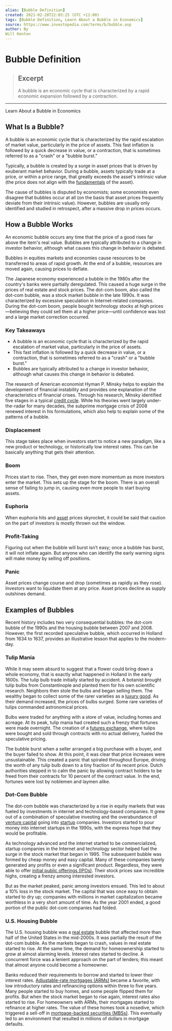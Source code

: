```yaml
---
alias: [Bubble Definition]
created: 2021-02-28T22:03:25 (UTC +11:00)
tags: [Bubble Definition, Learn About a Bubble in Economics]
source: https://www.investopedia.com/terms/b/bubble.asp
author: By
Will Kenton
---
```


# Bubble Definition

> ## Excerpt
> A bubble is an economic cycle that is characterized by a rapid economic expansion followed by a contraction.

---

Learn About a Bubble in Economics
## What Is a Bubble?

A bubble is an economic cycle that is characterized by the rapid escalation of market value, particularly in the price of assets. This fast inflation is followed by a quick decrease in value, or a contraction, that is sometimes referred to as a "crash" or a "bubble burst."

Typically, a bubble is created by a surge in asset prices that is driven by exuberant market behavior. During a bubble, assets typically trade at a price, or within a price range, that greatly exceeds the asset's intrinsic value (the price does not align with the [fundamentals](https://www.investopedia.com/terms/f/fundamentals.asp) of the asset).

The cause of bubbles is disputed by economists; some economists even disagree that bubbles occur at all (on the basis that asset prices frequently deviate from their intrinsic value). However, bubbles are usually only identified and studied in retrospect, after a massive drop in prices occurs.

## How a Bubble Works

An economic bubble occurs any time that the price of a good rises far above the item's real value. Bubbles are typically attributed to a change in investor behavior, although what causes this change in behavior is debated.

Bubbles in equities markets and economies cause resources to be transferred to areas of rapid growth. At the end of a bubble, resources are moved again, causing prices to deflate.

The Japanese economy experienced a bubble in the 1980s after the country's banks were partially deregulated. This caused a huge surge in the prices of real estate and stock prices. The dot-com boom, also called the dot-com bubble, was a stock market bubble in the late 1990s. It was characterized by excessive speculation in Internet-related companies. During the dot-com boom, people bought technology stocks at high prices—believing they could sell them at a higher price—until confidence was lost and a large market correction occurred.

### Key Takeaways

-   A bubble is an economic cycle that is characterized by the rapid escalation of market value, particularly in the price of assets.
-   This fast inflation is followed by a quick decrease in value, or a contraction, that is sometimes referred to as a "crash" or a "bubble burst."
-   Bubbles are typically attributed to a change in investor behavior, although what causes this change in behavior is debated.

The research of American economist Hyman P. Minsky helps to explain the development of financial instability and provides one explanation of the characteristics of financial crises. Through his research, Minsky identified five stages in a typical [credit cycle](https://www.investopedia.com/terms/c/credit-cycle.asp). While his theories went largely under-the-radar for many decades, the subprime mortgage crisis of 2008 renewed interest in his formulations, which also help to explain some of the patterns of a bubble.

### Displacement

This stage takes place when investors start to notice a new paradigm, like a new product or technology, or historically low interest rates. This can be basically anything that gets their attention. 

### Boom

Prices start to rise. Then, they get even more momentum as more investors enter the market. This sets up the stage for the boom. There is an overall sense of failing to jump in, causing even more people to start buying assets. 

### Euphoria

When euphoria hits and [asset](https://www.investopedia.com/terms/a/asset.asp) prices skyrocket, it could be said that caution on the part of investors is mostly thrown out the window. 

### Profit-Taking

Figuring out when the bubble will burst isn’t easy; once a bubble has burst, it will not inflate again. But anyone who can identify the early warning signs will make money by selling off positions. 

### Panic

Asset prices change course and drop (sometimes as rapidly as they rose). Investors want to liquidate them at any price. Asset prices decline as supply outshines demand. 

## Examples of Bubbles

Recent history includes two very consequential bubbles: the dot-com bubble of the 1990s and the housing bubble between 2007 and 2008. However, the first recorded speculative bubble, which occurred in Holland from 1634 to 1637, provides an illustrative lesson that applies to the modern-day.

### Tulip Mania

While it may seem absurd to suggest that a flower could bring down a whole economy, that is exactly what happened in Holland in the early 1600s. The tulip bulb trade initially started by accident. A botanist brought tulip bulbs from Constantinople and planted them for his own scientific research. Neighbors then stole the bulbs and began selling them. The wealthy began to collect some of the rarer varieties as a [luxury good](https://www.investopedia.com/terms/l/luxury-item.asp). As their demand increased, the prices of bulbs surged. Some rare varieties of tulips commanded astronomical prices.

Bulbs were traded for anything with a store of value, including homes and acreage. At its peak, tulip mania had created such a frenzy that fortunes were made overnight. The creation of a [futures exchange](https://www.investopedia.com/terms/f/futuresexchange.asp), where tulips were bought and sold through contracts with no actual delivery, fueled the speculative pricing.

The bubble burst when a seller arranged a big purchase with a buyer, and the buyer failed to show. At this point, it was clear that price increases were unsustainable. This created a panic that spiraled throughout Europe, driving the worth of any tulip bulb down to a tiny fraction of its recent price. Dutch authorities stepped in to calm the panic by allowing contract holders to be freed from their contracts for 10 percent of the contract value. In the end, fortunes were lost by noblemen and laymen alike.

### Dot-Com Bubble

The dot-com bubble was characterized by a rise in equity markets that was fueled by investments in internet and technology-based companies. It grew out of a combination of speculative investing and the overabundance of [venture capital](https://www.investopedia.com/terms/v/venturecapital.asp) going into [startup](https://www.investopedia.com/terms/s/startup.asp) companies. Investors started to pour money into internet startups in the 1990s, with the express hope that they would be profitable. 

As technology advanced and the internet started to be commercialized, startup companies in the Internet and technology sector helped fuel the surge in the stock market that began in 1995. The subsequent bubble was formed by cheap money and easy capital. Many of these companies barely generated any profits or even a significant product. Regardless, they were able to offer [initial public offerings (IPOs)](https://www.investopedia.com/terms/i/ipo.asp). Their stock prices saw incredible highs, creating a frenzy among interested investors. 

But as the market peaked, panic among investors ensued. This led to about a 10% loss in the stock market. The capital that was once easy to obtain started to dry up; companies with millions in market capitalization became worthless in a very short amount of time. As the year 2001 ended, a good portion of the public dot-com companies had folded.

### U.S. Housing Bubble 

The U.S. housing bubble was a [real estate](https://www.investopedia.com/terms/r/realestate.asp) bubble that affected more than half of the United States in the mid-2000s. It was partially the result of the dot-com bubble. As the markets began to crash, values in real estate started to rise. At the same time, the demand for homeownership started to grow at almost alarming levels. Interest rates started to decline. A concurrent force was a lenient approach on the part of lenders; this meant that almost anyone could become a homeowner.

Banks reduced their requirements to borrow and started to lower their interest rates. [Adjustable-rate mortgages (ARMs)](https://www.investopedia.com/terms/a/arm.asp) became a favorite, with low introductory rates and refinancing options within three to five years. Many people started to buy homes, and some people flipped them for profits. But when the stock market began to rise again, interest rates also started to rise. For homeowners with ARMs, their mortgages started to refinance at higher rates. The value of these homes took a nosedive, which triggered a sell-off in [mortgage-backed securities (MBSs)](https://www.investopedia.com/terms/m/mbs.asp). This eventually led to an environment that resulted in millions of dollars in mortgage defaults.
